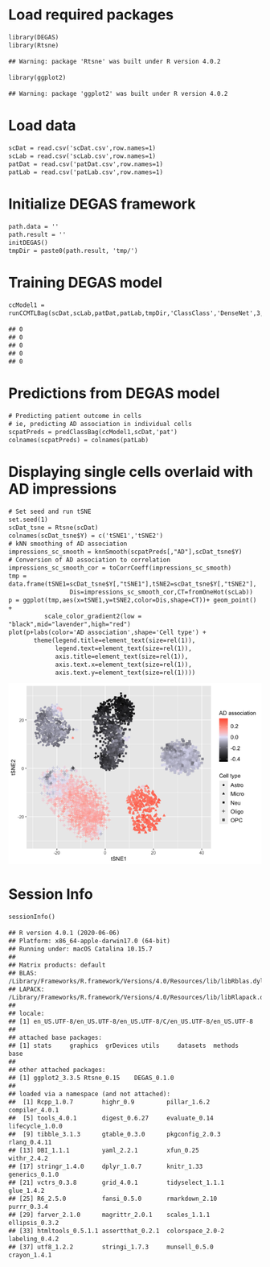 # Load required packages

    library(DEGAS)
    library(Rtsne)

    ## Warning: package 'Rtsne' was built under R version 4.0.2

    library(ggplot2)

    ## Warning: package 'ggplot2' was built under R version 4.0.2

# Load data

    scDat = read.csv('scDat.csv',row.names=1)
    scLab = read.csv('scLab.csv',row.names=1)
    patDat = read.csv('patDat.csv',row.names=1)
    patLab = read.csv('patLab.csv',row.names=1)

# Initialize DEGAS framework

    path.data = ''
    path.result = ''
    initDEGAS()
    tmpDir = paste0(path.result, 'tmp/')

# Training DEGAS model

    ccModel1 = runCCMTLBag(scDat,scLab,patDat,patLab,tmpDir,'ClassClass','DenseNet',3,5)

    ## 0
    ## 0
    ## 0
    ## 0
    ## 0

# Predictions from DEGAS model

    # Predicting patient outcome in cells
    # ie, predicting AD association in individual cells
    scpatPreds = predClassBag(ccModel1,scDat,'pat')
    colnames(scpatPreds) = colnames(patLab)

# Displaying single cells overlaid with AD impressions

    # Set seed and run tSNE
    set.seed(1)
    scDat_tsne = Rtsne(scDat)
    colnames(scDat_tsne$Y) = c('tSNE1','tSNE2')
    # kNN smoothing of AD association
    impressions_sc_smooth = knnSmooth(scpatPreds[,"AD"],scDat_tsne$Y)
    # Conversion of AD association to correlation
    impressions_sc_smooth_cor = toCorrCoeff(impressions_sc_smooth)
    tmp = data.frame(tSNE1=scDat_tsne$Y[,"tSNE1"],tSNE2=scDat_tsne$Y[,"tSNE2"],
                     Dis=impressions_sc_smooth_cor,CT=fromOneHot(scLab))
    p = ggplot(tmp,aes(x=tSNE1,y=tSNE2,color=Dis,shape=CT))+ geom_point() + 
              scale_color_gradient2(low = "black",mid="lavender",high="red")
    plot(p+labs(color='AD association',shape='Cell type') +
           theme(legend.title=element_text(size=rel(1)),
                 legend.text=element_text(size=rel(1)),
                 axis.title=element_text(size=rel(1)),
                 axis.text.x=element_text(size=rel(1)),
                 axis.text.y=element_text(size=rel(1))))

![](AD_example_files/figure-markdown_strict/unnamed-chunk-6-1.png)

# Session Info

    sessionInfo()

    ## R version 4.0.1 (2020-06-06)
    ## Platform: x86_64-apple-darwin17.0 (64-bit)
    ## Running under: macOS Catalina 10.15.7
    ## 
    ## Matrix products: default
    ## BLAS:   /Library/Frameworks/R.framework/Versions/4.0/Resources/lib/libRblas.dylib
    ## LAPACK: /Library/Frameworks/R.framework/Versions/4.0/Resources/lib/libRlapack.dylib
    ## 
    ## locale:
    ## [1] en_US.UTF-8/en_US.UTF-8/en_US.UTF-8/C/en_US.UTF-8/en_US.UTF-8
    ## 
    ## attached base packages:
    ## [1] stats     graphics  grDevices utils     datasets  methods   base     
    ## 
    ## other attached packages:
    ## [1] ggplot2_3.3.5 Rtsne_0.15    DEGAS_0.1.0  
    ## 
    ## loaded via a namespace (and not attached):
    ##  [1] Rcpp_1.0.7        highr_0.9         pillar_1.6.2      compiler_4.0.1   
    ##  [5] tools_4.0.1       digest_0.6.27     evaluate_0.14     lifecycle_1.0.0  
    ##  [9] tibble_3.1.3      gtable_0.3.0      pkgconfig_2.0.3   rlang_0.4.11     
    ## [13] DBI_1.1.1         yaml_2.2.1        xfun_0.25         withr_2.4.2      
    ## [17] stringr_1.4.0     dplyr_1.0.7       knitr_1.33        generics_0.1.0   
    ## [21] vctrs_0.3.8       grid_4.0.1        tidyselect_1.1.1  glue_1.4.2       
    ## [25] R6_2.5.0          fansi_0.5.0       rmarkdown_2.10    purrr_0.3.4      
    ## [29] farver_2.1.0      magrittr_2.0.1    scales_1.1.1      ellipsis_0.3.2   
    ## [33] htmltools_0.5.1.1 assertthat_0.2.1  colorspace_2.0-2  labeling_0.4.2   
    ## [37] utf8_1.2.2        stringi_1.7.3     munsell_0.5.0     crayon_1.4.1
